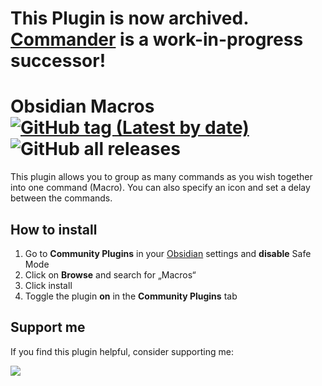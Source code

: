 # This Plugin is now archived. [Commander](https://github.com/phibr0/obsidian-commander) is a work-in-progress successor!

# Obsidian Macros [![GitHub tag (Latest by date)](https://img.shields.io/github/v/tag/phibr0/obsidian-macros)](https://github.com/phibr0/obsidian-macros/releases) ![GitHub all releases](https://img.shields.io/github/downloads/phibr0/obsidian-macros/total)

This plugin allows you to group as many commands as you wish together into one command (Macro). You can also specify an icon and set a delay between the commands.

## How to install

1. Go to **Community Plugins** in your [Obsidian](https://www.obsidian.md) settings and **disable** Safe Mode
2. Click on **Browse** and search for „Macros“
3. Click install
4. Toggle the plugin **on** in the **Community Plugins** tab

## Support me

If you find this plugin helpful, consider supporting me:

<a href="https://www.buymeacoffee.com/phibr0"><img src="https://img.buymeacoffee.com/button-api/?text=Buy me a coffee&emoji=&slug=phibr0&button_colour=5F7FFF&font_colour=ffffff&font_family=Inter&outline_colour=000000&coffee_colour=FFDD00"></a>
